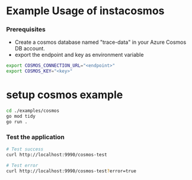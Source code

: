# Example Usage of instacosmos

### Prerequisites

* Create a cosmos database named "trace-data" in your Azure Cosmos DB account.
* export the endpoint and key as environment variable
```sh
export COSMOS_CONNECTION_URL="<endpoint>"
export COSMOS_KEY="<key>"
```

# setup cosmos example
```sh
cd ./examples/cosmos
go mod tidy
go run .
```

### Test the application
```sh
# Test success
curl http://localhost:9990/cosmos-test

# Test error
curl http://localhost:9990/cosmos-test?error=true
```
